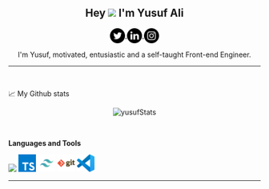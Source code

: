 <h2 align="center">Hey <img src="https://media.giphy.com/media/hvRJCLFzcasrR4ia7z/giphy.gif" width="25px"> I'm Yusuf Ali</h2>

<p align="center">
  <a href="https://twitter.com/yusufali_19">
    <img align="center" alt="Yusuf | Twitter" width="30px" src="./assets/twitter.svg" />
  </a>
   <a href="https://www.linkedin.com/in/yusuf-ali-501047184/">
    <img align="center" alt="Yusuf | Linkedin" width="30px" src="./assets/linkedin.svg" />
  </a>
     <a href="https://www.instagram.com/yusufali.19/?hl=en">
    <img align="center" alt="Yusuf | Instagram" width="30px" src="./assets/instagram.svg" />
  </a>
</p>

<p align="center">
    I'm Yusuf, motivated, entusiastic and a self-taught Front-end Engineer.
</p>

***

 <br>

📈 My Github stats <br />
<p align="center">
  <img src="https://github-readme-stats.vercel.app/api?username=yusufali19&count_private=true&show_icons=true&theme=radical" alt="yusufStats" />  
</p>


<br>

**Languages and Tools**

<code><img height="35rem" src="https://cdn4.iconfinder.com/data/icons/logos-3/600/React.js_logo-512.png" /></code>
<code><img height="35rem" src="https://raw.githubusercontent.com/github/explore/80688e429a7d4ef2fca1e82350fe8e3517d3494d/topics/typescript/typescript.png"></code>
<code><img height="35rem" src="https://raw.githubusercontent.com/github/explore/80688e429a7d4ef2fca1e82350fe8e3517d3494d/topics/tailwind/tailwind.png"></code>
<code><img height="35rem" src="https://raw.githubusercontent.com/github/explore/80688e429a7d4ef2fca1e82350fe8e3517d3494d/topics/git/git.png"></code>
<code><img alt="Visual Studio Code" height="35rem" src="https://raw.githubusercontent.com/github/explore/80688e429a7d4ef2fca1e82350fe8e3517d3494d/topics/visual-studio-code/visual-studio-code.png" /></code>

***

<br />
